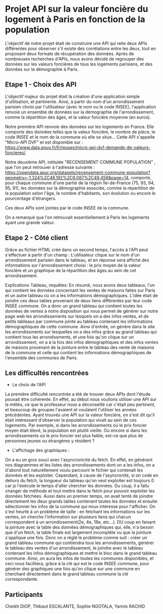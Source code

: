 # Projet API sur la valeur foncière du logement à Paris en fonction de la population
L'objectif de notre projet était de construire une API qui relie deux APIs différentes pour observer s'il existe des corrélations entre les deux, tout en proposant deux formats de récupération des données. Après de nombreuses recherches d'APIs, nous avons décidé de regrouper des données sur les valeurs foncières de tous les logements parisiens, et des données sur la démographie à Paris.

## Etape 1 - Choix des API
L'objectif majeur du projet était la création d'une application simple d'utilisation, et pertinente. Ainsi, à partir du nom d'un arrondissement parisien choisi par l'utilisateur (avec le nom ou le code INSEE), l'application renvoie un ensemble de données sur la démographie de l'arrondissement, comme la répartition des âges, et la valeur foncière moyenne (en euros).

Notre première API renvoie des données sur les logements en France. Elle comporte des données telles que la valeur foncière, le nombre de pièce, le code INSEE et le nom de la commune où elle se situe...  Cette API s'appelle "Micro-API DVF" et est disponible sur : https://www.data.gouv.fr/fr/reuses/micro-api-dvf-demande-de-valeurs-foncieres/.

Notre deuxième API, intitulée "RECENSEMENT COMMUNE POPULATION" , que l'on peut retrouver à l'adresse suivante : https://opendata.apur.org/datasets/recensement-commune-population?geometry=-1.324%2C48.192%2C6.087%2C49.458&page=14, comporte, pour chaque commune d'une partie de la région Île-de-France (75, 93, 94, 95, 91), les données sur la démographie associée, comme la répartition de la population selon l'âge, le nombre d'habitants, son évolution ou encore le pourcentage d'étrangers.

Ces deux APIs sont jointes par le code INSEE de la commune.

On a remarqué que l'on retrouvait essentiellement à Paris les logements ayant une grande valeur.

## Etape 2 - Côté client
Grâce au fichier HTML créé dans un second temps, l'accès à l'API peut s'effectuer à partir d'un champ : L'utilisateur clique sur le nom d'un arrondissement parisien dans le tableau, et en réponse sera affiché des informations sur l'arrondissement choisi : le prix moyen de la valeur foncière et un graphique de la répartition des âges au sein de cet arrondissement.

Explications Tableau, requêtes: En résumé, nous avons deux tableaux, l'un qui contient les données concernant les ventes de maisons faites sur Paris et un autre tableau où on a les informations démographiques. L'idée était de joindre ces deux tables provenant de deux liens différentes par leur code INSEE commune. On a donc un grand tableau qui contient toutes les données de ventes à notre disposition qui nous permet de générer sur notre page web les arrondissements sur lesquels on a des infos ventes, et de petits tableaux par commune jointe au tableau contenant les informations démographiques de cette commune. Ainsi d'entrée, on génère dans le site les arrondissments sur lesquelles on a des infos grâce au grand tableau qui contient tous les arrondissments, et une fois qu'on clique sur un arrondissement, on a à la fois des infos démographiques et des infos ventes de maisons provenant de la jointure entre le tableau des vente de maisons de la commune et celle qui contient les informations démographiques de l'ensemble des communes de Paris. 

## Les difficultés rencontrées
- Le choix de l'API

La première difficulté rencontrée a été de trouver deux APIs dont l'étude pouvait être cohérente. En effet, au début nous voulions utiliser une API sur la météo, ce que le professeur nous a déconseillé car c'était peu pertinent, et beaucoup de groupes l'avaient et voulaient l'utiliser les années précédentes. Ayant trouvés une API sur la valeur foncière, on s'est dit qu'il était intéressant d'observer la population qui vivait au sein de ces logements. Par exemple, si dans les arrondissements où le prix foncier moyen était élevé, la population est plutôt vieille. Ou encore si dans les arrondissements où le prix foncier est plus faible, est-ce que plus de personnes jeunes ou étrangères y résident ?

- L'affichage des graphiques :

On a eu un gros souci avec l'asyncronicité du fetch. En effet, en générant nos diagrammes et les listes des arrondissements dont on a les infos, on a d'abord tout naturellement voulu parcourir le fichier qui contenait les données et les exploiter. Cependant, à cause de l'asyncronité, si on code en dehors du fetch, la longueur du tableau qu'on veut exploiter est toujours 0 car js l'exécute le temps d'aller chercher les données. Du coup, il a fallu changer de méthode et tout mettre dans le fetch pour pouvoir exploiter les données fetchées. Aussi dans un premier temps, on avait tenté de joindre directement les deux grands tables contenant toutes les données et ensuite sélectionner les infos de la commune qui nous intéresse pour l'afficher. On s'est heurté à un problème de taille : en fetchant les informations sur les ventes, on cherche l'information sur plusieurs liens qui chacun correspondent à un arrondissement(2e, 4e, 18e, etc...). DU coup en faisant la jointure avec la table des données démographiques qui, elle, n'a besoin que d'un fetch, la table finale est largement incomplète vu que la jointure s'applique une fois. Donc on a réglé le problème comme suit : créer un grand tableau commune qui contiendra tous les arrondissements, générer le tableau des ventes d'un arrondissement, le joindre avec le tableau contenant les infos démographiques et mettre le bloc dans le grand tableau commune. Ainsi, on aura les infos de toutes les communes disponibles, et ceci nous facilitera, grâce à la clé qui est le code INSEE commune, pour générer des graphiques une fois qu'on clique sur une commune en cherchant directement dans le grand tableau commune la clé correspondante.

## Participants

Cheikh DIOP, Thibaut ESCALANTE, Sophie NGOTALA, Yannis RACHID
